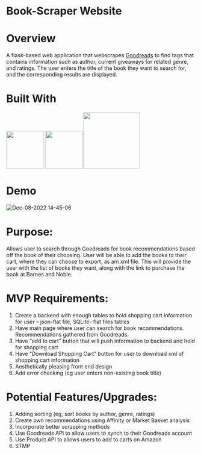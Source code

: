# Book-Scraper Website

# Overview
A flask-based web application that webscrapes [Goodreads](https://www.goodreads.com/) to find tags that contains information such as author, current giveaways for related genre, and ratings. The user enters the title of the book they want to search for, and the corresponding results are displayed. 

# Built With
<img width="100" src="https://user-images.githubusercontent.com/68759170/206540118-bf6354fb-87b4-4fda-802d-9f8b9a223f07.svg">  <img width="100" src="https://user-images.githubusercontent.com/68759170/206544782-ce9dd16f-73ce-4624-b62e-16b38f40eb3b.png"><img width="150" src="https://user-images.githubusercontent.com/68759170/206543551-37190acc-0850-4f9b-a568-466a492ba27e.png">


# Demo

![Dec-08-2022 14-45-06](https://user-images.githubusercontent.com/68759170/206552647-d7cad65f-81a8-4a27-ab7e-55e7d4b21cb0.gif)




# Purpose:
Allows user to search through Goodreads for book recommendations based off the book of their choosing. User will be able to add the books to their cart, where they can choose to export, as am xml file. This will provide the user with the list of books they want, along with the link to purchase the book at Barnes and Noble. 

# MVP Requirements:

1.	Create a backend with enough tables to hold shopping cart information for user – json-flat file, SQLite- flat files tables
2.	Have main page where user can search for book recommendations. Recommendations gathered from Goodreads. 
3.	Have “add to cart” button that will push information to backend and hold for shopping cart 
4.	Have “Download Shopping Cart” button for user to download xml of shopping cart information
5.	Aesthetically pleasing front end design
6.  Add error checking (eg user enters non-existing book title)

# Potential Features/Upgrades:

1.	Adding sorting (eg, sort books by author, genre, ratings)
2.	Create own recommendations using Affinity or Market Basket analysis 
3.	Incorporate better scrapping methods 
4.	Use Goodreads API to allow users to synch to their Goodreads account
5.	Use Product API to allows users to add to carts on Amazon
6.	STMP

